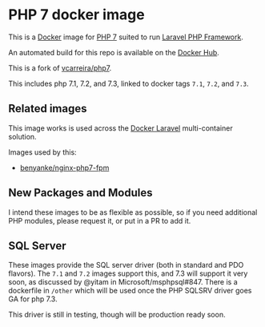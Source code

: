 # PHP 7 docker image

This is a [Docker](http://www.docker.com) image for [PHP 7](http://php.net/) suited to run [Laravel PHP Framework](http://laravel.com/).

An automated build for this repo is available on the [Docker Hub](https://registry.hub.docker.com/u/benyanke/php7/).

This is a fork of [vcarreira/php7](https://github.com/vcarreira/docker-php7).

This includes php 7.1, 7.2, and 7.3, linked to docker tags `7.1`, `7.2`, and `7.3`.

## Related images
This image works is used across the [Docker Laravel](https://github.com/vcarreira/docker-laravel) multi-container solution.

Images used by this:
  - [benyanke/nginx-php7-fpm](https://hub.docker.com/r/benyanke/nginx-php7-fpm) 

## New Packages and Modules

I intend these images to be as flexible as possible, so if you need additional PHP modules, please request it, 
or put in a PR to add it.


## SQL Server

These images provide the SQL server driver (both in standard and PDO flavors). The `7.1` and `7.2` images support this, 
and 7.3 will support it very soon, as discussed by @yitam in Microsoft/msphpsql#847. There is a dockerfile in `/other`
which will be used once the PHP SQLSRV driver goes GA for php 7.3.

This driver is still in testing, though will be production ready soon.
